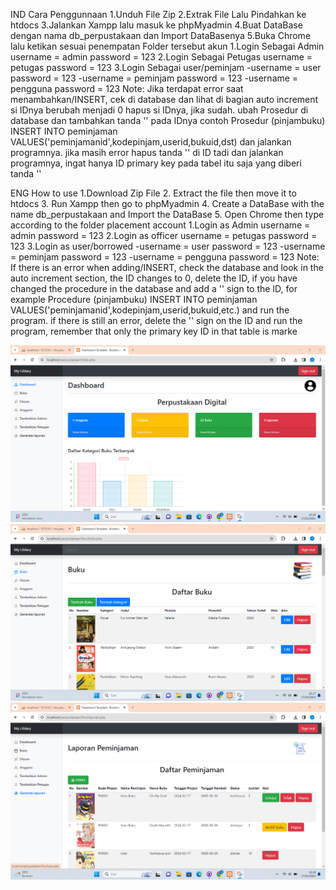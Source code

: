 IND
Cara Penggunnaan
1.Unduh File Zip
2.Extrak File Lalu Pindahkan ke htdocs
3.Jalankan Xampp lalu masuk ke phpMyadmin
4.Buat DataBase dengan nama db_perpustakaan dan Import DataBasenya
5.Buka Chrome lalu ketikan sesuai penempatan Folder tersebut
akun
1.Login Sebagai Admin
  username = admin
  password = 123
2.Login Sebagai Petugas
  username = petugas
  password = 123
3.Login Sebagai user/peminjam
  -username = user
   password = 123
  -username = peminjam
   password = 123
  -username = pengguna
   password = 123
   Note:
   Jika terdapat error saat menambahkan/INSERT, cek di database dan lihat di bagian auto increment si IDnya berubah menjadi 0 hapus si IDnya, jika sudah. ubah Prosedur di database dan tambahkan tanda '' pada IDnya contoh Prosedur (pinjambuku) INSERT INTO peminjaman VALUES('peminjamanid',kodepinjam,userid,bukuid,dst) dan jalankan programnya. jika masih error hapus tanda '' di ID tadi dan jalankan programnya, ingat hanya ID primary key pada tabel itu saja yang diberi tanda ''

ENG
How to use
1.Download Zip File
2. Extract the file then move it to htdocs
3. Run Xampp then go to phpMyadmin
4. Create a DataBase with the name db_perpustakaan and Import the DataBase
5. Open Chrome then type according to the folder placement
account
1.Login as Admin
  username = admin
  password = 123
2.Login as officer
  username = petugas
  password = 123
3.Login as user/borrowed
  -username = user
   password = 123
  -username = peminjam
   password = 123
  -username = pengguna
   password = 123
   Note:
   If there is an error when adding/INSERT, check the database and look in the auto increment section, the ID changes to 0, delete the ID, if you have changed the procedure in the database and add a '' sign to the ID, for example Procedure (pinjambuku) INSERT INTO peminjaman VALUES('peminjamanid',kodepinjam,userid,bukuid,etc.) and run the program. if there is still an error, delete the '' sign on the ID and run the program, remember that only the primary key ID in that table is marke

![alt text](https://github.com/arsalfrlh/App-My-Library/blob/main/dashboard.png?raw=true)
![alt text](https://github.com/arsalfrlh/App-My-Library/blob/main/buku.png?raw=true)
![alt text](https://github.com/arsalfrlh/App-My-Library/blob/main/laporan.png?raw=true)

